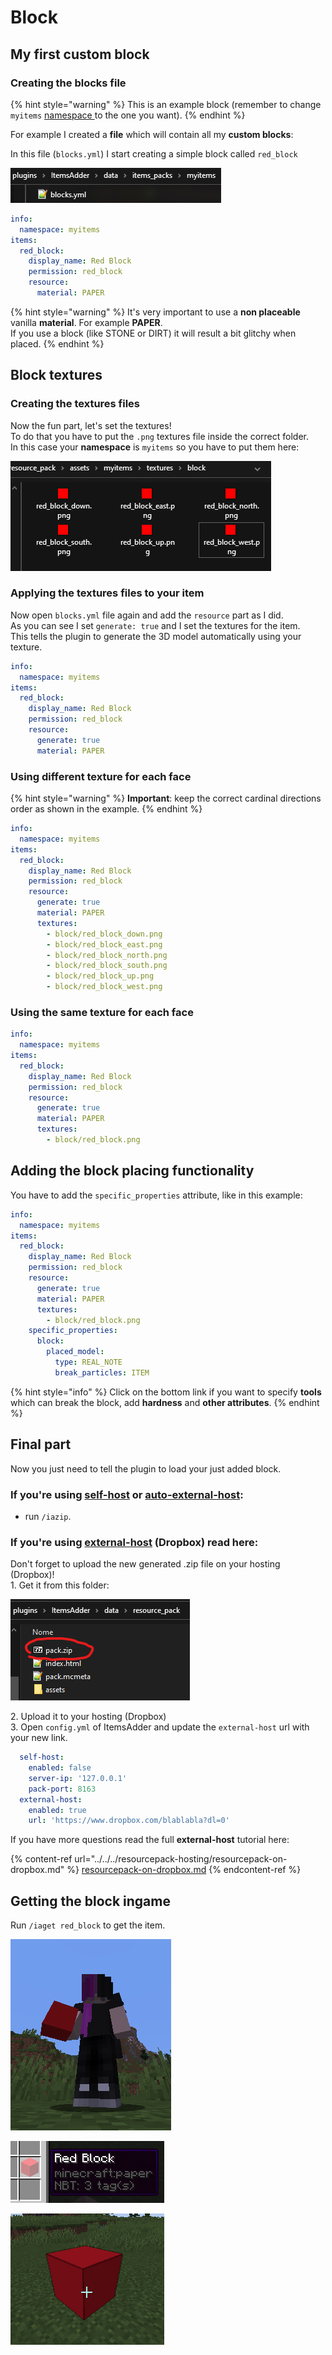 # Block

## My first custom block

### Creating the blocks file

{% hint style="warning" %}
This is an example block (remember to change `myitems` [namespace ](../../basic-concepts/namespace/)to the one you want).
{% endhint %}

For example I created a **file** which will contain all my **custom blocks**:

In this file (`blocks.yml`) I start creating a simple block called `red_block`

![](<../../../../.gitbook/assets/immagine (90).png>)

```yaml
info:
  namespace: myitems
items:
  red_block:
    display_name: Red Block
    permission: red_block
    resource:
      material: PAPER
```

{% hint style="warning" %}
It's very important to use a **non placeable** vanilla **material**. For example **PAPER**.\
If you use a block (like STONE or DIRT) it will result a bit glitchy when placed.
{% endhint %}

## Block textures

### Creating the textures files

Now the fun part, let's set the textures!\
To do that you have to put the `.png` textures file inside the correct folder.\
In this case your **namespace** is `myitems` so you have to put them here:

![](<../../../../.gitbook/assets/image (147).png>)

### Applying the textures files to your item

Now open `blocks.yml` file again and add the `resource` part as I did.\
As you can see I set `generate: true` and I set the textures for the item.\
This tells the plugin to generate the 3D model automatically using your texture.

```yaml
info:
  namespace: myitems
items:
  red_block:
    display_name: Red Block
    permission: red_block
    resource:
      generate: true
      material: PAPER
```

### Using different texture for each face

{% hint style="warning" %}
**Important**: keep the correct cardinal directions order as shown in the example.
{% endhint %}

```yaml
info:
  namespace: myitems
items:
  red_block:
    display_name: Red Block
    permission: red_block
    resource:
      generate: true
      material: PAPER
      textures:
        - block/red_block_down.png
        - block/red_block_east.png
        - block/red_block_north.png
        - block/red_block_south.png
        - block/red_block_up.png
        - block/red_block_west.png
```

### Using the same texture for each face

```yaml
info:
  namespace: myitems
items:
  red_block:
    display_name: Red Block
    permission: red_block
    resource:
      generate: true
      material: PAPER
      textures:
        - block/red_block.png
```

## Adding the block placing functionality

You have to add the `specific_properties` attribute, like in this example:

```yaml
info:
  namespace: myitems
items:
  red_block:
    display_name: Red Block
    permission: red_block
    resource:
      generate: true
      material: PAPER
      textures:
        - block/red_block.png
    specific_properties:
      block:
        placed_model:
          type: REAL_NOTE
          break_particles: ITEM
```

{% hint style="info" %}
Click on the bottom link if you want to specify **tools** which can break the block, add **hardness** and **other attributes**.
{% endhint %}

## Final part

Now you just need to tell the plugin to load your just added block.

### If you're using [self-host](../../../resourcepack-hosting/resourcepack-self-hosting.md) or [auto-external-host](../../../resourcepack-hosting/automatic-upload-hosting.md):

* run `/iazip`.

### If you're using [external-host](../../../resourcepack-hosting/resourcepack-on-dropbox.md) (Dropbox) read here:

Don't forget to upload the new generated .zip file on your hosting (Dropbox)!\
1\. Get it from this folder:

![](<../../../../.gitbook/assets/immagine (96) (2) (3) (2) (1).png>)

2\. Upload it to your hosting (Dropbox)\
3\. Open `config.yml` of ItemsAdder and update the `external-host` url with your new link.

```yaml
  self-host:
    enabled: false
    server-ip: '127.0.0.1'
    pack-port: 8163
  external-host:
    enabled: true
    url: 'https://www.dropbox.com/blablabla?dl=0'
```

If you have more questions read the full **external-host** tutorial here:

{% content-ref url="../../../resourcepack-hosting/resourcepack-on-dropbox.md" %}
[resourcepack-on-dropbox.md](../../../resourcepack-hosting/resourcepack-on-dropbox.md)
{% endcontent-ref %}

## Getting the block ingame

Run `/iaget red_block` to get the item.

![](<../../../../.gitbook/assets/immagine (92).png>)

![](<../../../../.gitbook/assets/immagine (91).png>)

![](<../../../../.gitbook/assets/immagine (93).png>)
